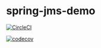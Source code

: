 # spring-jms-demo

[![CircleCI](https://circleci.com/gh/astroviking3000/spring-jms-demo.svg?style=svg)](https://circleci.com/gh/astroviking3000/spring-jms-demo)

[![codecov](https://codecov.io/gh/astroviking3000/spring-jms-demo/branch/master/graph/badge.svg)](https://codecov.io/gh/astroviking3000/spring-jms-demo)
